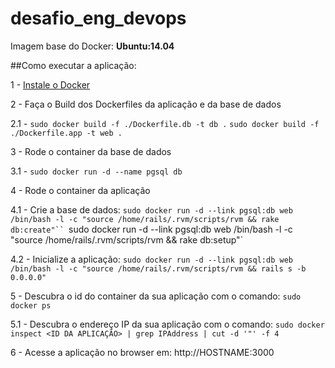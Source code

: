 # desafio_eng_devops

Imagem base do Docker: **Ubuntu:14.04**

##Como executar a aplicação:

1 - [Instale o Docker](https://docs.docker.com/engine/installation/)

2 - Faça o Build dos Dockerfiles da aplicação e da base de dados

2.1 - `sudo docker build -f ./Dockerfile.db -t db .`
      `sudo docker build -f ./Dockerfile.app -t web .`

3 - Rode o container da base de dados

3.1 - `sudo docker run -d --name pgsql db`

4 - Rode o container da aplicação

4.1 - Crie a base de dados: `sudo docker run -d --link pgsql:db web /bin/bash -l -c "source /home/rails/.rvm/scripts/rvm && rake db:create"``
                            `sudo docker run -d --link pgsql:db web /bin/bash -l -c "source /home/rails/.rvm/scripts/rvm && rake db:setup"`

4.2 - Inicialize a aplicação: `sudo docker run -d --link pgsql:db web /bin/bash -l -c "source /home/rails/.rvm/scripts/rvm && rails s -b 0.0.0.0"`

5 - Descubra o id do container da sua aplicação com o comando: `sudo docker ps`

5.1 - Descubra o endereço IP da sua aplicação com o comando: `sudo docker inspect <ID DA APLICAÇÃO> | grep IPAddress | cut -d '"' -f 4`

6 - Acesse a aplicação no browser em: http://HOSTNAME:3000

